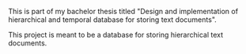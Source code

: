 This is part of my bachelor thesis titled "Design and implementation of hierarchical and temporal database for storing text documents".

This project is meant to be a database for storing hierarchical text documents.